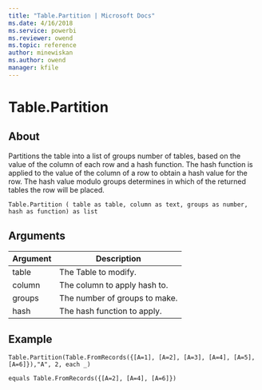 ```yaml
---
title: "Table.Partition | Microsoft Docs"
ms.date: 4/16/2018
ms.service: powerbi
ms.reviewer: owend
ms.topic: reference
author: minewiskan
ms.author: owend
manager: kfile
---
```

# Table.Partition

  
## About  
Partitions the table into a list of groups number of tables, based on the value of the column of each row and a hash function. The hash function is applied to the value of the column of a row to obtain a hash value for the row.  The hash value modulo groups determines in which of the returned tables the row will be placed.  
  
```  
Table.Partition ( table as table, column as text, groups as number, hash as function) as list  
```  
  
## Arguments  
  
|Argument|Description|  
|------------|---------------|  
|table|The Table to modify.|  
|column|The column to apply hash to.|  
|groups|The number of groups to make.|  
|hash|The hash function to apply.|  
  
## Example  
  
```  
Table.Partition(Table.FromRecords({[A=1], [A=2], [A=3], [A=4], [A=5], [A=6]}),"A", 2, each _)  
  
equals Table.FromRecords({[A=2], [A=4], [A=6]})  
```  
